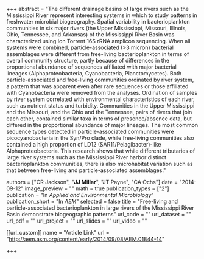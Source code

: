 +++
abstract = "The different drainage basins of large rivers such as the Mississippi River represent interesting systems in which to study patterns in freshwater microbial biogeography. Spatial variability in bacterioplankton communities in six major rivers (the Upper Mississippi, Missouri, Illinois, Ohio, Tennessee, and Arkansas) of the Mississippi River Basin was characterized using Ion Torrent 16S rRNA amplicon sequencing. When all systems were combined, particle-associated (>3 micron) bacterial assemblages were different from free-living bacterioplankton in terms of overall community structure, partly because of differences in the proportional abundance of sequences affiliated with major bacterial lineages (Alphaproteobacteria, Cyanobacteria, Planctomycetes). Both particle-associated and free-living communities ordinated by river system, a pattern that was apparent even after rare sequences or those affiliated with Cyanobacteria were removed from the analyses. Ordination of samples by river system correlated with environmental characteristics of each river, such as nutrient status and turbidity. Communities in the Upper Mississippi and the Missouri, and the Ohio and the Tennessee, pairs of rivers that join each other, contained similar taxa in terms of presence/absence data, but differed in the proportional abundance of major lineages. The most common sequence types detected in particle-associated communities were picocyanobacteria in the Syn/Pro clade, while free-living communities also contained a high proportion of LD12 (SAR11/Pelagibacter)-like Alphaproteobacteria. This research shows that while different tributaries of large river systems such as the Mississippi River harbor distinct bacterioplankton communities, there is also microhabitat variation such as that between free-living and particle-associated assemblages."

authors = ["CR Jackson", "**JJ Millar**", "JT Payne", "CA Ochs"]
date = "2014-09-12"
image_preview = ""
math = true
publication_types = ["2"]
publication = "In *Applied and Environmental Microbiology*"
publication_short = "In *AEM*"
selected = false
title = "Free-living and particle-associated bacterioplankton in large rivers of the Mississippi River Basin demonstrate biogeographic patterns"
url_code = ""
url_dataset = ""
url_pdf = ""
url_project = ""
url_slides = ""
url_video = ""

[[url_custom]]
name = "Article Link"
url = "http://aem.asm.org/content/early/2014/09/08/AEM.01844-14"

+++
